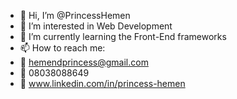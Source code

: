 - 👋 Hi, I’m @PrincessHemen
- 👀 I’m interested in Web Development
- 🌱 I’m currently learning the Front-End frameworks
- 📫 How to reach me: 
- 📩 hemendprincess@gmail.com
- 📲 08038088649
- 📝 www.linkedin.com/in/princess-hemen 

<!---
PrincessHemen/PrincessHemen is a ✨ special ✨ repository because its `README.md` (this file) appears on your GitHub profile.
You can click the Preview link to take a look at your changes.
--->
